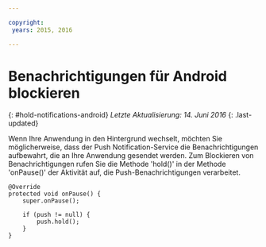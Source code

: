 ```yaml
---

copyright:
 years: 2015, 2016

---
```


# Benachrichtigungen für Android blockieren
{: #hold-notifications-android}
*Letzte Aktualisierung: 14. Juni 2016*
{: .last-updated}

Wenn Ihre Anwendung in den Hintergrund wechselt, möchten Sie möglicherweise, dass der Push Notification-Service die Benachrichtigungen aufbewahrt, die an Ihre Anwendung gesendet werden. Zum Blockieren von Benachrichtigungen rufen Sie die Methode 'hold()' in der Methode 'onPause()' der Aktivität auf, die Push-Benachrichtigungen verarbeitet.

```
@Override
protected void onPause() {
    super.onPause();

    if (push != null) {
        push.hold();
    }
} 
```
